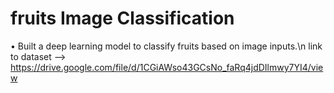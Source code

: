 # fruits Image Classification
 •	Built a deep learning model to classify fruits based on image inputs.\n
link to dataset --> https://drive.google.com/file/d/1CGiAWso43GCsNo_faRq4jdDIlmwy7YI4/view
